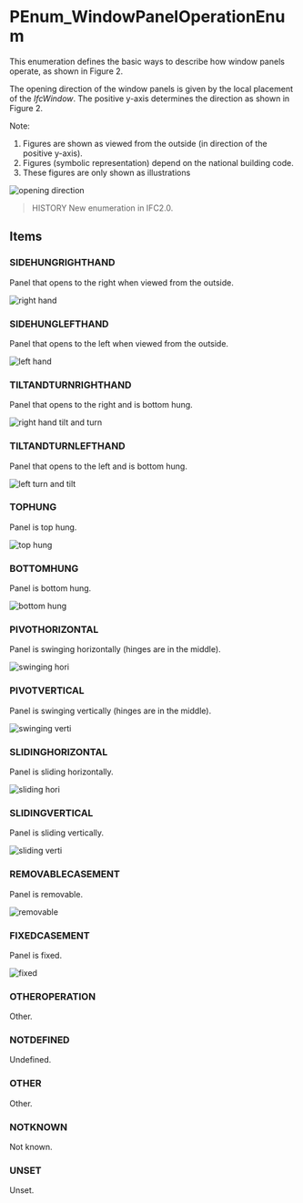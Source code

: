 # PEnum_WindowPanelOperationEnum

This enumeration defines the basic ways to describe how window panels operate, as shown in Figure 2.
<!-- end of short definition -->

The opening direction of the window panels is given by the local placement of the _IfcWindow_. The positive y-axis determines the direction as shown in Figure 2.

Note:

1. Figures are shown as viewed from the outside (in direction of the positive y-axis).
2. Figures (symbolic representation) depend on the national building code.
3. These figures are only shown as illustrations

![opening direction](../../../../figures/ifcwindowpaneloperationenum-fig13.gif "Figure 2 — Window panel directions")

> HISTORY New enumeration in IFC2.0.

## Items

### SIDEHUNGRIGHTHAND

Panel that opens to the right when viewed from the outside.

![right hand](../../../../figures/ifcwindowpaneloperationenum-fig01.gif)

### SIDEHUNGLEFTHAND

Panel that opens to the left when viewed from the outside.

![left hand](../../../../figures/ifcwindowpaneloperationenum-fig02.gif)

### TILTANDTURNRIGHTHAND

Panel that opens to the right and is bottom hung.

![right hand tilt and turn](../../../../figures/ifcwindowpaneloperationenum-fig03.gif)

### TILTANDTURNLEFTHAND

Panel that opens to the left and is bottom hung.

![left turn and tilt](../../../../figures/ifcwindowpaneloperationenum-fig04.gif)

### TOPHUNG

Panel is top hung.

![top hung](../../../../figures/ifcwindowpaneloperationenum-fig05.gif)

### BOTTOMHUNG

Panel is bottom hung.

![bottom hung](../../../../figures/ifcwindowpaneloperationenum-fig06.gif)

### PIVOTHORIZONTAL

Panel is swinging horizontally (hinges are in the middle).

![swinging hori](../../../../figures/ifcwindowpaneloperationenum-fig07.gif)

### PIVOTVERTICAL

Panel is swinging vertically (hinges are in the middle).

![swinging verti](../../../../figures/ifcwindowpaneloperationenum-fig08.gif)

### SLIDINGHORIZONTAL

Panel is sliding horizontally.

![sliding hori](../../../../figures/ifcwindowpaneloperationenum-fig09.gif)

### SLIDINGVERTICAL

Panel is sliding vertically.

![sliding verti](../../../../figures/ifcwindowpaneloperationenum-fig10.gif)

### REMOVABLECASEMENT

Panel is removable.

![removable](../../../../figures/ifcwindowpaneloperationenum-fig11.gif)

### FIXEDCASEMENT

Panel is fixed.

![fixed](../../../../figures/ifcwindowpaneloperationenum-fig12.gif)

### OTHEROPERATION
Other.

### NOTDEFINED
Undefined.

### OTHER

Other.

### NOTKNOWN

Not known.

### UNSET

Unset.